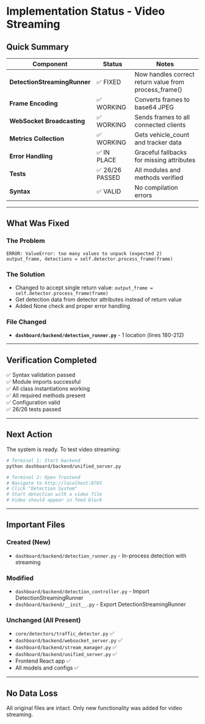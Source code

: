 # Implementation Status - Video Streaming

## Quick Summary

| Component                    | Status          | Notes                                                 |
| ---------------------------- | --------------- | ----------------------------------------------------- |
| **DetectionStreamingRunner** | ✅ FIXED        | Now handles correct return value from process_frame() |
| **Frame Encoding**           | ✅ WORKING      | Converts frames to base64 JPEG                        |
| **WebSocket Broadcasting**   | ✅ WORKING      | Sends frames to all connected clients                 |
| **Metrics Collection**       | ✅ WORKING      | Gets vehicle_count and tracker data                   |
| **Error Handling**           | ✅ IN PLACE     | Graceful fallbacks for missing attributes             |
| **Tests**                    | ✅ 26/26 PASSED | All modules and methods verified                      |
| **Syntax**                   | ✅ VALID        | No compilation errors                                 |

---

## What Was Fixed

### The Problem

```
ERROR: ValueError: too many values to unpack (expected 2)
output_frame, detections = self.detector.process_frame(frame)
```

### The Solution

- Changed to accept single return value: `output_frame = self.detector.process_frame(frame)`
- Get detection data from detector attributes instead of return value
- Added None check and proper error handling

### File Changed

- **`dashboard/backend/detection_runner.py`** - 1 location (lines 180-212)

---

## Verification Completed

✅ Syntax validation passed  
✅ Module imports successful  
✅ All class instantiations working  
✅ All required methods present  
✅ Configuration valid  
✅ 26/26 tests passed

---

## Next Action

The system is ready. To test video streaming:

```bash
# Terminal 1: Start backend
python dashboard/backend/unified_server.py

# Terminal 2: Open frontend
# Navigate to http://localhost:8765
# Click "Detection System"
# Start detection with a video file
# Video should appear in feed block
```

---

## Important Files

### Created (New)

- `dashboard/backend/detection_runner.py` - In-process detection with streaming

### Modified

- `dashboard/backend/detection_controller.py` - Import DetectionStreamingRunner
- `dashboard/backend/__init__.py` - Export DetectionStreamingRunner

### Unchanged (All Present)

- `core/detectors/traffic_detector.py` ✅
- `dashboard/backend/websocket_server.py` ✅
- `dashboard/backend/stream_manager.py` ✅
- `dashboard/backend/unified_server.py` ✅
- Frontend React app ✅
- All models and configs ✅

---

## No Data Loss

All original files are intact. Only new functionality was added for video streaming.
